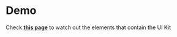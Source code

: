 # Demo

Check **[this page](https://dreamy-madeleine-ddc376.netlify.app/?path=/story/alerts--page)** to watch out the elements that contain the UI Kit
